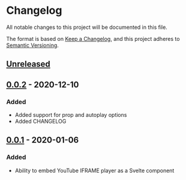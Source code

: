 # Changelog
All notable changes to this project will be documented in this file.

The format is based on [Keep a Changelog](https://keepachangelog.com/en/1.0.0/),
and this project adheres to [Semantic Versioning](https://semver.org/spec/v2.0.0.html).

## [Unreleased]

## [0.0.2] - 2020-12-10
### Added
- Added support for prop and autoplay options
- Added CHANGELOG

## [0.0.1] - 2020-01-06
### Added
- Ability to embed YouTube IFRAME player as a Svelte component

[Unreleased]: https://github.com/PandaWhisperer/svelte-youtube/compare/v0.0.2...HEAD
[0.0.2]: https://github.com/PandaWhisperer/svelte-youtube/releases/tag/v0.0.2
[0.0.1]: https://github.com/PandaWhisperer/svelte-youtube/releases/tag/v0.0.1